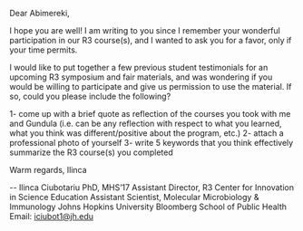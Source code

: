 Dear Abimereki,
 
I hope you are well! I am writing to you since I remember your wonderful participation in our R3 course(s), and I wanted to ask you for a favor, only if your time permits.
 
I would like to put together a few previous student testimonials for an upcoming R3 symposium and fair materials, and was wondering if you would be willing to participate and give us permission to use the material.
If so, could you please include the following?
 
1- come up with a brief quote as reflection of the courses you took with me and Gundula (i.e. can be any reflection with respect to what you learned, what you think was different/positive about the program, etc.)
2- attach a professional photo of yourself 
3- write 5 keywords that you think effectively summarize the R3 course(s) you completed
 
 
Warm regards,
Ilinca
 
 
-- 
Ilinca Ciubotariu PhD, MHS’17
Assistant Director, R3 Center for Innovation in Science Education
Assistant Scientist, Molecular Microbiology & Immunology
Johns Hopkins University
Bloomberg School of Public Health
Email: iciubot1@jh.edu
